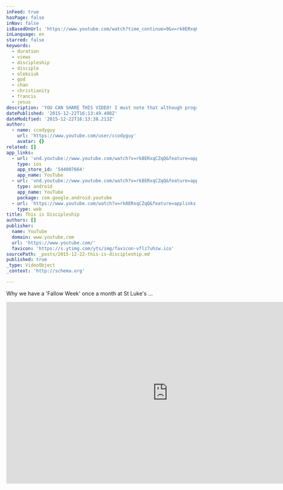 ```yaml
---
inFeed: true
hasPage: false
inNav: false
isBasedOnUrl: 'https://www.youtube.com/watch?time_continue=9&v=rk8ERxqCZqQ'
inLanguage: en
starred: false
keywords:
  - duration
  - views
  - discipleship
  - disciple
  - oleksiuk
  - god
  - chan
  - christianity
  - francis
  - jesus
description: 'YOU CAN SHARE THIS VIDEO! I must note that although programs and events are useful they can easily create an inwardly focused atmosphere to where the body is sustained just enough to survive but not enough to multiply...'
datePublished: '2015-12-22T16:13:49.408Z'
dateModified: '2015-12-22T16:13:38.213Z'
author:
  - name: ccodyguy
    url: 'https://www.youtube.com/user/ccodyguy'
    avatar: {}
related: []
app_links:
  - url: 'vnd.youtube://www.youtube.com/watch?v=rk8ERxqCZqQ&feature=applinks'
    type: ios
    app_store_id: '544007664'
    app_name: YouTube
  - url: 'vnd.youtube://www.youtube.com/watch?v=rk8ERxqCZqQ&feature=applinks'
    type: android
    app_name: YouTube
    package: com.google.android.youtube
  - url: 'https://www.youtube.com/watch?v=rk8ERxqCZqQ&feature=applinks'
    type: web
title: This is Discipleship
authors: []
publisher:
  name: YouTube
  domain: www.youtube.com
  url: 'https://www.youtube.com/'
  favicon: 'https://s.ytimg.com/yts/img/favicon-vflz7uhzw.ico'
sourcePath: _posts/2015-12-22-this-is-discipleship.md
published: true
_type: VideoObject
_context: 'http://schema.org'

---
```

Why we have a 'Fallow Week' once a month at St Luke's ... 

<iframe src="https://cdn.embedly.com/widgets/media.html?src=https%3A%2F%2Fwww.youtube.com%2Fembed%2Frk8ERxqCZqQ%3Ffeature%3Doembed&amp;url=https%3A%2F%2Fwww.youtube.com%2Fwatch%3Ftime_continue%3D9%26v%3Drk8ERxqCZqQ&amp;image=https%3A%2F%2Fi.ytimg.com%2Fvi%2Frk8ERxqCZqQ%2Fhqdefault.jpg&amp;key=b7d04c9b404c499eba89ee7072e1c4f7&amp;type=text%2Fhtml&amp;schema=youtube" width="854" height="480" scrolling="no" frameborder="0" allowfullscreen="allowfullscreen" style=""></iframe>